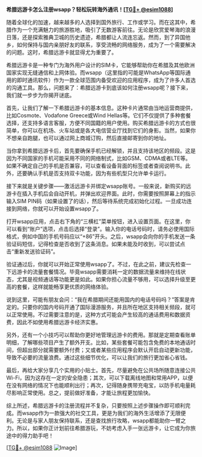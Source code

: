 **希腊远游卡怎么注册wsapp？轻松玩转海外通讯！[[TG💪+ @esim1088](https://t.me/s/esim1088)]**

随着全球化的加速，越来越多的人选择到国外旅行、工作或学习。而在这其中，希腊作为一个充满魅力的旅游胜地，吸引了无数游客前往。无论是欣赏爱琴海的浪漫日落，还是探索雅典卫城的历史遗迹，希腊都让人流连忘返。然而，到了异国他乡，如何保持与国内亲朋好友的联系，享受流畅的网络服务，成为了一个需要解决的问题。这时，希腊远游卡就显得尤为重要了。

希腊远游卡是一种专门为海外用户设计的SIM卡，它能够帮助你在希腊及其他欧洲国家实现无缝通信和上网体验。而wsapp（这里指的可能是WhatsApp等国际通用的即时通讯软件）作为一款全球范围内备受欢迎的应用程序，成为了许多人首选的沟通工具。那么，问题来了：希腊远游卡到底该如何注册wsapp呢？接下来，我们就一步步为你揭开谜底。

首先，让我们了解一下希腊远游卡的基本信息。这种卡片通常由当地运营商提供，比如Cosmote、Vodafone Greece或Wind Hellas等。它们不仅提供了多种套餐选择，还支持多语言客服，方便不同国籍的用户使用。购买希腊远游卡的方式也很简单，你可以在机场、火车站或是各大电信营业厅找到它们的身影。当然，如果你不想亲自跑腿，也可以通过网上商城订购，然后直接邮寄到你的地址。

当你拿到希腊远游卡后，首先要确保手机已经解锁，并且支持该地区的频段。这是因为不同国家的手机可能采用不同的网络制式，比如GSM、CDMA或者LTE等。如果不确定自己的手机是否兼容，可以查看设备背面的标签或者查阅说明书。此外，还要确认手机是否支持双卡功能，因为有些机型只允许单卡运行。

接下来就是关键步骤——激活远游卡并绑定wsapp账号。一般来说，新购买的远游卡在插入手机后会自动开机，并弹出欢迎界面。此时，你需要按照屏幕上的指示输入SIM PIN码（如果设置了的话），然后等待系统完成初始化过程。一旦成功连接到网络，你就可以开始设置wsapp了。

打开wsapp应用，点击右下角的“三横杠”菜单按钮，进入设置页面。在这里，你可以看到“账户”选项，点击后选择“登录”。输入你的电话号码时，请务必使用国际格式，例如中国的手机号码应以“+86”开头。之后，wsapp会向你的手机发送一条验证码短信，记得检查是否收到了这条消息。如果未能及时收到，可以尝试点击“重新发送验证码”。

验证通过后，你就可以开始正常使用wsapp了。不过，在此之前，建议先检查一下远游卡的流量套餐情况。毕竟wsapp需要消耗一定的数据流量来维持在线状态，尤其是视频通话等功能更是如此。如果你担心流量不够用，可以选择升级至更高的套餐，这样就能畅享更优质的网络体验。

说到这里，可能有朋友会问：“我在希腊期间还能用国内的电话号码吗？”答案是肯定的。只要你的国内号码开通了国际漫游服务，并且所在地区支持相关频段，就可以正常使用。不过需要注意的是，这种方式可能会产生较高的通话费用和数据资费，因此不如使用希腊远游卡经济实惠。

另外，还有一个小技巧可以帮助你更好地管理远游卡的费用。那就是定期查看账单明细，了解哪些项目产生了额外开支。比如，某些套餐可能包含免费的本地通话时间，但超出部分就需要额外付费；又或者某些应用程序会默认开启自动更新功能，导致不必要的流量浪费。通过这些细节优化，可以让我们的旅行更加省心省钱。

最后，再给大家分享几个实用的小贴士。首先，尽量避免在公共场所随意连接公共Wi-Fi，因为这存在一定的安全隐患；其次，可以下载离线地图和常用APP，以便在没有网络的情况下也能顺利出行；再次，记得随身携带充电宝，以防手机电量耗尽影响正常使用。总之，提前做好准备，才能让旅程更加愉快。

综上所述，希腊远游卡的注册流程并不复杂，只要按照上述步骤操作即可顺利完成。而wsapp作为一款强大的社交工具，更是为我们的海外生活增添了无限便利。无论是与家人朋友保持联系，还是查找旅行攻略，wsapp都能助你一臂之力。所以，如果你正计划前往希腊游玩，不妨考虑入手一张远游卡，让它成为你旅途中的得力助手吧！

[[TG💪+ @esim1088](https://t.me/s/esim1088) ![Image](https://i.postimg.cc/4NQfJmqS/Snipaste-2025-05-13-00-14-12.png)]